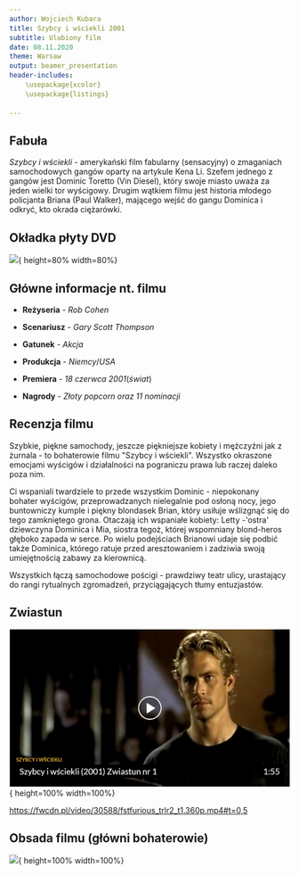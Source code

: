 ```yaml
---
author: Wojciech Kubara
title: Szybcy i wściekli 2001
subtitle: Ulubiony film
date: 08.11.2020
theme: Warsaw
output: beamer_presentation
header-includes: 
    \usepackage{xcolor}
    \usepackage{listings}

---
```


## Fabuła

*Szybcy i wściekli* - amerykański film fabularny (sensacyjny) o zmaganiach samochodowych gangów oparty na artykule Kena Li. Szefem jednego z gangów jest Dominic Toretto (Vin Diesel), który swoje miasto uważa za jeden wielki tor wyścigowy. Drugim wątkiem filmu jest historia młodego policjanta Briana (Paul Walker), mającego wejść do gangu Dominica i odkryć, kto okrada ciężarówki.

## Okładka płyty DVD

![](pics/example.jpg){ height=80% width=80%}



## Główne informacje nt. filmu

* **Reżyseria** - *Rob* *Cohen*

* **Scenariusz** - *Gary* *Scott* *Thompson*

* **Gatunek** - *Akcja*

* **Produkcja** - *Niemcy*/*USA*
* **Premiera** - *18* *czerwca* *2001*(*świat*)
* **Nagrody** - *Złoty* *popcorn* *oraz* *11* *nominacji*



## Recenzja filmu

Szybkie, piękne samochody, jeszcze piękniejsze kobiety i mężczyźni jak z żurnala - to bohaterowie filmu "Szybcy i wściekli". Wszystko okraszone emocjami wyścigów i działalności na pograniczu prawa lub raczej daleko poza nim.

Ci wspaniali twardziele to przede wszystkim Dominic - niepokonany bohater wyścigów, przeprowadzanych nielegalnie pod osłoną nocy, jego buntowniczy kumple i piękny blondasek Brian, który usiłuje wślizgnąć się do tego zamkniętego grona. Otaczają ich wspaniałe kobiety: Letty -'ostra' dziewczyna Dominica i Mia, siostra tegoż, której wspomniany blond-heros głęboko zapada w serce. Po wielu podejściach Brianowi udaje się podbić także Dominica, którego ratuje przed aresztowaniem i zadziwia swoją umiejętnością zabawy za kierownicą.

Wszystkich łączą samochodowe pościgi - prawdziwy teatr ulicy, urastający do rangi rytualnych zgromadzeń, przyciągających tłumy entuzjastów.

## Zwiastun

![](pics/2.jpg){ height=100% width=100%}

https://fwcdn.pl/video/30588/fstfurious_trlr2_t1.360p.mp4#t=0,5



## Obsada filmu (główni bohaterowie)

![](pics/3.jpg){ height=100% width=100%}

